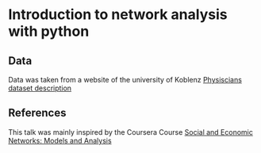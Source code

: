 # Introduction to network analysis with python
## Data
Data was taken from a website of the university of Koblenz [Physiscians dataset description](http://konect.uni-koblenz.de/networks/moreno_innovation)

## References
This talk was mainly inspired by the Coursera Course [Social and Economic
Networks: Models and Analysis](https://www.coursera.org/learn/social-economic-networks)

